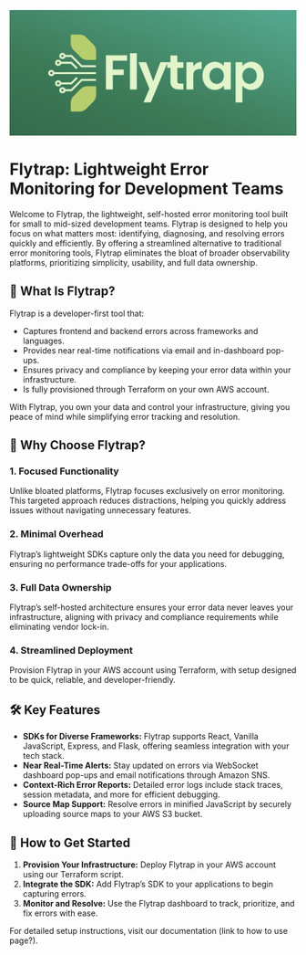 ![Organization Logo](https://raw.githubusercontent.com/getflytrap/.github/main/profile/flytrap_logo.png)

# Flytrap: Lightweight Error Monitoring for Development Teams
Welcome to Flytrap, the lightweight, self-hosted error monitoring tool built for small to mid-sized development teams. Flytrap is designed to help you focus on what matters most: identifying, diagnosing, and resolving errors quickly and efficiently. By offering a streamlined alternative to traditional error monitoring tools, Flytrap eliminates the bloat of broader observability platforms, prioritizing simplicity, usability, and full data ownership.

## 🚀 What Is Flytrap?
Flytrap is a developer-first tool that:

- Captures frontend and backend errors across frameworks and languages.
- Provides near real-time notifications via email and in-dashboard pop-ups.
- Ensures privacy and compliance by keeping your error data within your infrastructure.
- Is fully provisioned through Terraform on your own AWS account.

With Flytrap, you own your data and control your infrastructure, giving you peace of mind while simplifying error tracking and resolution.

## 🧩 Why Choose Flytrap?
### 1. Focused Functionality
Unlike bloated platforms, Flytrap focuses exclusively on error monitoring. This targeted approach reduces distractions, helping you quickly address issues without navigating unnecessary features.

### 2. Minimal Overhead
Flytrap’s lightweight SDKs capture only the data you need for debugging, ensuring no performance trade-offs for your applications.

### 3. Full Data Ownership
Flytrap’s self-hosted architecture ensures your error data never leaves your infrastructure, aligning with privacy and compliance requirements while eliminating vendor lock-in.

### 4. Streamlined Deployment
Provision Flytrap in your AWS account using Terraform, with setup designed to be quick, reliable, and developer-friendly.

## 🛠️ Key Features
- **SDKs for Diverse Frameworks:** Flytrap supports React, Vanilla JavaScript, Express, and Flask, offering seamless integration with your tech stack.
- **Near Real-Time Alerts:** Stay updated on errors via WebSocket dashboard pop-ups and email notifications through Amazon SNS.
- **Context-Rich Error Reports:** Detailed error logs include stack traces, session metadata, and more for efficient debugging.
- **Source Map Support:** Resolve errors in minified JavaScript by securely uploading source maps to your AWS S3 bucket.

## 📂 How to Get Started
1. **Provision Your Infrastructure:** Deploy Flytrap in your AWS account using our Terraform script.
2. **Integrate the SDK:** Add Flytrap’s SDK to your applications to begin capturing errors.
3. **Monitor and Resolve:** Use the Flytrap dashboard to track, prioritize, and fix errors with ease.

For detailed setup instructions, visit our documentation (link to how to use page?).